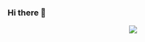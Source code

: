 ### Hi there 👋


<p align="center"> 
  <img src="https://profile-counter.glitch.me/425776024/count.svg"/>
</p>


